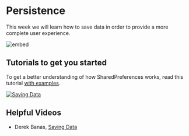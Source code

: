 # Persistence

This week we will learn how to save data in order to provide a more complete user experience.

![embed](https://player.vimeo.com/video/206083045)

## Tutorials to get you started

To get a better understanding of how SharedPreferences works, read this tutorial [with examples](http://www.journaldev.com/9412/android-shared-preferences-example-tutorial).

[![Saving Data](http://i.imgur.com/Q1vUnys.png)](https://developer.android.com/training/basics/data-storage/shared-preferences.html)


## Helpful Videos

* Derek Banas, [Saving Data](https://youtu.be/1DOeLy26hOE)
